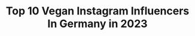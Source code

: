 ---
title: Top 10 Vegan Instagram Influencers In Germany in 2023
description: >-
  Find top vegan Instagram influencers in Germany in 2023. Most popular hashtags: #verlosung #happy #corona #happiness.
platform: Instagram
hits: 1153
text_top: Discover the top-rated Instagram influencers on inBeat.
text_bottom: Our database holds 1153 Instagram influencers like this in Germany for you to work with.
profiles:
  - username: "simonapetz"
    fullname: >-
      simona 🕊
    bio: >-
      ❝ hi beautiful 𝗳𝗶𝘁𝗻𝗲𝘀𝘀︱𝗳𝗮𝘀𝗵𝗶𝗼𝗻︱𝘁𝗿𝗮𝘃𝗲𝗹 ✿ vegan ♡ @nickgvm
    location: "Germany"
    followers: 7513
    engagement: 1212
    commentsToLikes: 0.156517
    id: ckapban7zz78u0i78z34p87j7
    verified: false
    hashtags: "#travelinspo, #glowy, #fitgirl, #jewelry"
  - username: "littlefamily._"
    fullname: >-
      𝗔 𝗡 𝗔 🌻
    bio: >-
      • Mom of ✌🏻 | #Mamablog • Allein unter Jungs | #Lebenmitkindern • Vegan 🌱 • There is no Planet B 🌍 • Every day holds the possibility of a miracle ❤️
    location: "Germany"
    followers: 5109
    engagement: 1390
    commentsToLikes: 0.108784
    id: ck8t60bhsbszy0j781w8ki37x
    verified: false
    hashtags: "#mamaundsohn, #lebenalsmama, #teamblau, #mamablogger"
  - username: "picturing.spirit"
    fullname: >-
      Johanna ✨ Yoga
    bio: >-
      ☯️Yoga (200h TTC) 🌿Healthy vegan eats ✨sustainability 💧essential oils, natural solutions and more👇🏼
    location: "Germany"
    followers: 11912
    engagement: 1342
    commentsToLikes: 0.053476
    id: ck9hazujierui0j78teooufdv
    verified: false
    hashtags: "#yogainnature, #homepractice, #yogafam, #pinchamayurasana"
  - username: "mutimbauch"
    fullname: >-
      SINA ♡ Sei die Veränderung
    bio: >-
      🎬 YouTube: MutimBauch 🎤 Podcast: Teilzeit-Spießer 🌱 Vegan Family ♡ Mental Health & Körperakzeptanz ↓Coaching & Ernährungsberatung (+Impressum)↓
    location: "Germany"
    followers: 16813
    engagement: 1228
    commentsToLikes: 0.039676
    id: ck14kwf3nrnm30i1912d0e4p1
    verified: false
    hashtags: "#etepetete, #adoptdontshop, #committedtodobetter, #weltvegantag"
  - username: "lauralehmannofficial"
    fullname: >-
      ♡ Ⓛ ⓐ Ⓤ ⓡ Ⓐ ♡
    bio: >-
      🐚 Fashion shop @concept__l 💭 founder of @_laloushop_ 🕊 vegan 🤍 Proud Mom of 3 boys 💍 happily married 🏳️ Stuttgart 📩 laura@lehmann-mgmt.de
    location: "Germany"
    followers: 107854
    engagement: 387
    commentsToLikes: 0.112830
    id: ck15rt3mn9kdl0i19b2y1izo7
    verified: false
    hashtags: "#momof3, #familytime, #reels, #zalandostyle"
  - username: "mehralsgruenzeug"
    fullname: >-
      Jenni Marr | Mehr als Grünzeug
    bio: >-
      {she/her} Keeping my eyes open. ⋒ Doing things with words. ⋒ Sustainability. ⋒ Vegan. ⋒ Holistic & intersectional. ⋒ Dreamer. ☻ Introvert. BLOG:
    location: "Germany"
    followers: 28297
    engagement: 394
    commentsToLikes: 0.068424
    id: ck0w5izpu3v6g0i19bu9m2e5h
    verified: false
    hashtags: "#mentalhealthmatters, #eco, #pandemie, #greenblogger"
  - username: "little.parkour.hulk"
    fullname: >-
      Ihab Yassin
    bio: >-
      On the 🌍 since 1995 Parkour Athlete since 2011- vegan 🌱 👕 @ohana.wear - athlete Mainz/Frankfurt, Germany 📍
    location: "Germany"
    followers: 12918
    engagement: 1871
    commentsToLikes: 0.033344
    id: ck0udegoziz8s0i19667rohd7
    verified: false
    hashtags: "#freeruning, #wiesbaden, #flow, #pk4life"
  - username: "andherflowers"
    fullname: >-
      V a l e r i e
    bio: >-
      Don‘t be the ego. Be your higher self.✨ • Selflove • Mindfulness • Gratitude • vegan • save the earth 🌎 • high vibrations 💫 • chillin‘ near munich
    location: "Germany"
    followers: 122257
    engagement: 544
    commentsToLikes: 0.035875
    id: ck13ctwk9250w0i19khnmjb6l
    verified: false
    hashtags: "#childhoodunplugged, #mindfulness, #mindsetiseverything, #dontgiveup"
  - username: "charlotte_weise"
    fullname: >-
      Charlotte Weise🌱
    bio: >-
      📍Barcelona 🏖Beachlife🐶🏡🌞♥️ 🌞Happiness 💃🏼Dancing 🐇🌿Natural cosmetics 🌍🌿Fair Fashion ♥️Selflove 🥦Veggie/vegan food
    location: "Germany"
    followers: 132641
    engagement: 536
    commentsToLikes: 0.027862
    id: ck0u628qx0s0a0i19j8mserwd
    verified: false
    hashtags: "#selbstliebe, #stayathome, #befree, #corona"
  - username: "julispiration"
    fullname: >-
      JULI 🦋
    bio: >-
      🐚Kiel 🍋deine tägliche Dosis Glück #crazystories 🎙 💗vegan 💡Motivationsblogposts 💌julispiration@mail.de
    location: "Germany"
    followers: 54680
    engagement: 277
    commentsToLikes: 0.466409
    id: ck0u9saqrah3r0i19913ulp9v
    verified: false
    hashtags: "#airpods, #happy, #verlosungxxl, #verlosung"
---